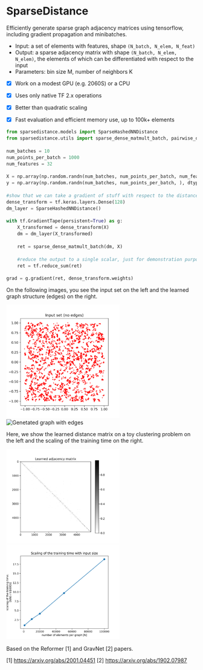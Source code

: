 SparseDistance
==============

Efficiently generate sparse graph adjacency matrices using tensorflow, including gradient propagation and minibatches.

 - Input: a set of elements with features, shape `(N_batch, N_elem, N_feat)`
 - Output: a sparse adjacency matrix with shape `(N_batch, N_elem, N_elem)`, the elements of which can be differentiated with respect to the input
 - Parameters: bin size M, number of neighbors K

- [x] Work on a modest GPU (e.g. 2060S) or a CPU
- [x] Uses only native TF 2.x operations
- [x] Better than quadratic scaling
- [x] Fast evaluation and efficient memory use, up to 100k+ elements


```python
from sparsedistance.models import SparseHashedNNDistance
from sparsedistance.utils import sparse_dense_matmult_batch, pairwise_dist

num_batches = 10
num_points_per_batch = 1000
num_features = 32

X = np.array(np.random.randn(num_batches, num_points_per_batch, num_features), dtype=np.float32)
y = np.array(np.random.randn(num_batches, num_points_per_batch, ), dtype=np.float32)

#show that we can take a gradient of stuff with respect to the distance matrix values (but not indices!)
dense_transform = tf.keras.layers.Dense(128)
dm_layer = SparseHashedNNDistance()

with tf.GradientTape(persistent=True) as g:
    X_transformed = dense_transform(X)
    dm = dm_layer(X_transformed)

    ret = sparse_dense_matmult_batch(dm, X)

    #reduce the output to a single scalar, just for demonstration purposes
    ret = tf.reduce_sum(ret)

grad = g.gradient(ret, dense_transform.weights)
```

On the following images, you see the input set on the left and the learned graph structure (edges) on the right.
<p float="left">
  <img src="images/graph_noedge.png" alt="Input set without edges" width="300"/>
  <img src="images/graph.png" alt="Genetated graph with edges" width="300"/>
</p>

Here, we show the learned distance matrix on a toy clustering problem on the left and the scaling of the training time on the right.
<p float="left">
  <img src="images/dm.png" alt="Generated adjacency matrix" width="300"/>
  <img src="images/timing.png" alt="Scaling of the complexity with input size" width="300"/>
</p>


Based on the Reformer [1] and GravNet [2] papers.

[1] https://arxiv.org/abs/2001.04451
[2] https://arxiv.org/abs/1902.07987
